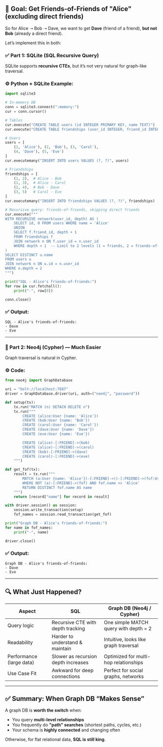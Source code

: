 ## 🧠 Goal: Get Friends-of-Friends of "Alice" (excluding direct friends)

So for Alice ➝ Bob ➝ Dave, we want to get **Dave** (friend of a friend), **but not Bob** (already a direct friend).

Let’s implement this in both:

### ✅ Part 1: SQLite (SQL Recursive Query)

SQLite supports **recursive CTEs**, but it’s not very natural for graph-like traversal.

### ⚙️ Python + SQLite Example:

```python
import sqlite3

# In-memory DB
conn = sqlite3.connect(":memory:")
cur = conn.cursor()

# Tables
cur.execute("CREATE TABLE users (id INTEGER PRIMARY KEY, name TEXT)")
cur.execute("CREATE TABLE friendships (user_id INTEGER, friend_id INTEGER)")

# Users
users = [
    (1, 'Alice'), (2, 'Bob'), (3, 'Carol'),
    (4, 'Dave'), (5, 'Eve')
]
cur.executemany("INSERT INTO users VALUES (?, ?)", users)

# Friendships
friendships = [
    (1, 2),  # Alice - Bob
    (1, 3),  # Alice - Carol
    (2, 4),  # Bob - Dave
    (3, 5)   # Carol - Eve
]
cur.executemany("INSERT INTO friendships VALUES (?, ?)", friendships)

# Recursive query: friends-of-friends, skipping direct friends
cur.execute("""
WITH RECURSIVE network(user_id, depth) AS (
    SELECT id, 0 FROM users WHERE name = 'Alice'
    UNION
    SELECT f.friend_id, depth + 1
    FROM friendships f
    JOIN network n ON f.user_id = n.user_id
    WHERE depth < 1  -- Limit to 2 levels (1 = friends, 2 = friends-of-friends)
)
SELECT DISTINCT u.name
FROM users u
JOIN network n ON u.id = n.user_id
WHERE n.depth = 2
""")

print("SQL - Alice's friends-of-friends:")
for row in cur.fetchall():
    print("-", row[0])

conn.close()
```

### ✅ Output:

```
SQL - Alice's friends-of-friends:
- Dave
- Eve
```

---

### 🔁 Part 2: Neo4j (Cypher) — Much Easier

Graph traversal is natural in Cypher.

### ⚙️ Code:

```python
from neo4j import GraphDatabase

uri = "bolt://localhost:7687"
driver = GraphDatabase.driver(uri, auth=("neo4j", "password"))

def setup(tx):
    tx.run("MATCH (n) DETACH DELETE n")
    tx.run("""
        CREATE (alice:User {name: 'Alice'})
        CREATE (bob:User {name: 'Bob'})
        CREATE (carol:User {name: 'Carol'})
        CREATE (dave:User {name: 'Dave'})
        CREATE (eve:User {name: 'Eve'})

        CREATE (alice)-[:FRIEND]->(bob)
        CREATE (alice)-[:FRIEND]->(carol)
        CREATE (bob)-[:FRIEND]->(dave)
        CREATE (carol)-[:FRIEND]->(eve)
    """)

def get_fof(tx):
    result = tx.run("""
        MATCH (a:User {name: 'Alice'})-[:FRIEND]->()-[:FRIEND]->(fof:User)
        WHERE NOT (a)-[:FRIEND]->(fof) AND fof.name <> 'Alice'
        RETURN DISTINCT fof.name AS name
    """)
    return [record["name"] for record in result]

with driver.session() as session:
    session.write_transaction(setup)
    fof_names = session.read_transaction(get_fof)

print("Graph DB - Alice's friends-of-friends:")
for name in fof_names:
    print("-", name)

driver.close()
```

### ✅ Output:

```
Graph DB - Alice's friends-of-friends:
- Dave
- Eve
```

---

## 🔍 What Just Happened?

| Aspect                   | SQL                                 | Graph DB (Neo4j / Cypher)             |
| ------------------------ | ----------------------------------- | ------------------------------------- |
| Query logic              | Recursive CTE with depth tracking   | One simple MATCH query with depth = 2 |
| Readability              | Harder to understand & maintain     | Intuitive, looks like graph traversal |
| Performance (large data) | Slower as recursion depth increases | Optimized for multi-hop relationships |
| Use Case Fit             | Awkward for deep connections        | Perfect for social graphs, networks   |

---

## ✅ Summary: When Graph DB “Makes Sense”

A graph DB is **worth the switch** when:

* You query **multi-level relationships**
* You frequently do **"path" searches** (shortest paths, cycles, etc.)
* Your schema is **highly connected** and changing often

Otherwise, for flat relational data, **SQL is still king**.

